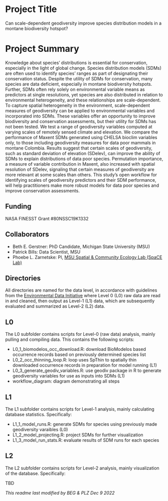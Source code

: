 # Project Title
Can scale-dependent geodiversity improve species distribution models in a montane biodiversity hotspot?

# Project Summary
Knowledge about species’ distributions is essential for conservation, especially in the light of global change. Species distribution models (SDMs) are often used to identify species’ ranges as part of designating their conservation status. Despite the utility of SDMs for conservation, many species are data deficient, especially in montane biodiversity hotspots. Further, SDMs often rely solely on environmental variable means as predictors at single resolutions, yet species are also distributed in relation to environmental heterogeneity, and these relationships are scale-dependent. To capture spatial heterogeneity in the environment, scale-dependent measures of geodiversity can be applied to environmental variables and incorporated into SDMs. These variables offer an opportunity to improve biodiversity and conservation assessments, but their utility for SDMs has not been tested. We test a range of geodiversity variables computed at varying scales of remotely sensed climate and elevation. We compare the performance of Maxent SDMs generated using CHELSA bioclim variables only, to those including geodiversity measures for data poor mammals in montane Colombia. Results suggest that certain scales of geodiversity, such as standard deviation of elevation (SDelev), can improve the ability of SDMs to explain distributions of data poor species. Permutation importance, a measure of variable contribution in Maxent, also increased with spatial resolution of SDelev, signaling that certain measures of geodiversity are more relevant at some scales than others. This study’s open workflow for identifying scales of geodiversity predictors and their SDM performance, will help practitioners make more robust models for data poor species and improve conservation assessments.

## Funding
NASA FINESST Grant #80NSSC19K1332

## Collaborators
- Beth E. Gerstner: PhD Candidate, Michigan State University (MSU)
- Patrick Bills: Data Scientist, MSU
- Phoebe L. Zarnetske: PI, [MSU Spatial & Community Ecology Lab (SpaCE Lab)](http://www.communityecologylab.com)

## Directories

All directories are named for the data level, in accordance with guidelines from the [Environmental Data Initiative](http://www.environmentaldatainitiative.org) where Level 0 (L0) raw data are read in and cleaned, then output as Level-1 (L1) data, which are subsequently evaluated and summarized as Level-2 (L2) data.

## L0

The L0 subfolder contains scripts for Level-0 (raw data) analysis, mainly pulling and compiling data. This contains the following scripts: 

- L0_1_biomodelos_occ_download.R: download BioModelos based occurrence records based on previously determined species list
- L0_2_occ_thinning_loop.R: loop uses SpThin to spatially thin downloaded occurrence records in preparation for model running (L1)
- L0_3_generate_geodiv_variables.R: use geodiv package in R to generate geodiversity variables for use as inputs into SDMs (L1)
- workflow_diagram: diagram demonstrating all steps

## L1
The L1 subfolder contains scripts for Level-1 analysis, mainly calculating database statistics. Specifically:

- L1_1_model_runs.R: generate SDMs for species using previously made geodiversity varaibles (L0)
- L1_2_model_projecting.R: project SDMs for further visualization
- L1_3_model_run_stats.R: evaluate results of SDM runs for each species


## L2
The L2 subfolder contains scripts for Level-2 analysis, mainly visualization of the database. Specifically:

TBD

*This readme last modified by BEG & PLZ Dec 9 2022*
